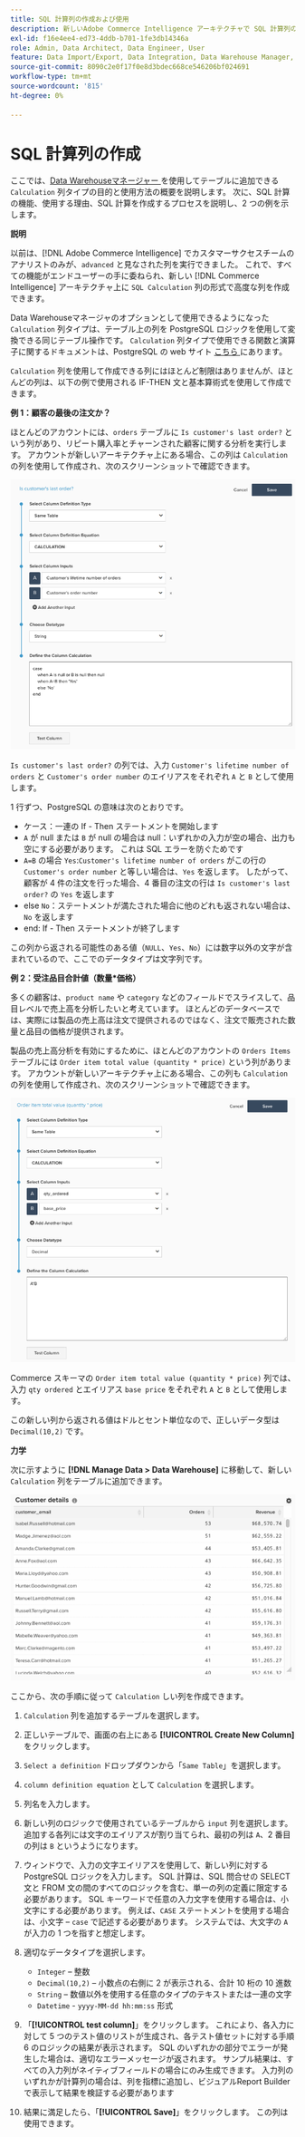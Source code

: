 ```yaml
---
title: SQL 計算列の作成および使用
description: 新しいAdobe Commerce Intelligence アーキテクチャで SQL 計算列の形式で詳細列を作成する方法を説明します。
exl-id: f16e4ee4-ed73-4ddb-b701-1fe3db14346a
role: Admin, Data Architect, Data Engineer, User
feature: Data Import/Export, Data Integration, Data Warehouse Manager, SQL Report Builder, Commerce Tables
source-git-commit: 8090c2e0f17f0e8d3bdec668ce546206bf024691
workflow-type: tm+mt
source-wordcount: '815'
ht-degree: 0%

---
```


# SQL 計算列の作成

ここでは、[Data Warehouseマネージャー ](../data-warehouse-mgr/tour-dwm.md) を使用してテーブルに追加できる `Calculation` 列タイプの目的と使用方法の概要を説明します。 次に、SQL 計算の機能、使用する理由、SQL 計算を作成するプロセスを説明し、2 つの例を示します。

**説明**

以前は、[!DNL Adobe Commerce Intelligence] でカスタマーサクセスチームのアナリストのみが、`advanced` と見なされた列を実行できました。 これで、すべての機能がエンドユーザーの手に委ねられ、新しい [!DNL Commerce Intelligence] アーキテクチャ上に `SQL Calculation` 列の形式で高度な列を作成できます。

Data Warehouseマネージャのオプションとして使用できるようになった `Calculation` 列タイプは、テーブル上の列を PostgreSQL ロジックを使用して変換できる同じテーブル操作です。 `Calculation` 列タイプで使用できる関数と演算子に関するドキュメントは、PostgreSQL の web サイト [ こちら ](https://www.postgresql.org/docs/9.6/functions.html) にあります。

`Calculation` 列を使用して作成できる列にはほとんど制限はありませんが、ほとんどの列は、以下の例で使用される IF-THEN 文と基本算術式を使用して作成できます。

**例 1：顧客の最後の注文か？**

ほとんどのアカウントには、`orders` テーブルに `Is customer's last order?` という列があり、リピート購入率とチャーンされた顧客に関する分析を実行します。 アカウントが新しいアーキテクチャ上にある場合、この列は `Calculation` の列を使用して作成され、次のスクリーンショットで確認できます。

![](../../assets/Is_customer_s_last_order.png)

`Is customer's last order?` の列では、入力 `Customer's lifetime number of orders` と `Customer's order number` のエイリアスをそれぞれ `A` と `B` として使用します。

1 行ずつ、PostgreSQL の意味は次のとおりです。

* ケース：一連の If - Then ステートメントを開始します
* `A` が null または `B` が null の場合は null：いずれかの入力が空の場合、出力も空にする必要があります。 これは SQL エラーを防ぐためです
* `A=B` の場合 `Yes`:`Customer's lifetime number of orders` がこの行の `Customer's order number` と等しい場合は、`Yes` を返します。 したがって、顧客が 4 件の注文を行った場合、4 番目の注文の行は `Is customer's last order?` の `Yes` を返します
* else `No`：ステートメントが満たされた場合に他のどれも返されない場合は、`No` を返します
* end: If - Then ステートメントが終了します

この列から返される可能性のある値（`NULL`、`Yes`、`No`）には数字以外の文字が含まれているので、ここでのデータタイプは文字列です。

**例 2：受注品目合計値（数量*価格）**

多くの顧客は、`product name` や `category` などのフィールドでスライスして、品目レベルで売上高を分析したいと考えています。 ほとんどのデータベースでは、実際には製品の売上高は注文で提供されるのではなく、注文で販売された数量と品目の価格が提供されます。

製品の売上高分析を有効にするために、ほとんどのアカウントの `Orders Items` テーブルには `Order item total value (quantity * price)` という列があります。 アカウントが新しいアーキテクチャ上にある場合、この列も `Calculation` の列を使用して作成され、次のスクリーンショットで確認できます。

![](../../assets/Order_item_total_value.png)

Commerce スキーマの `Order item total value (quantity * price)` 列では、入力 `qty ordered` とエイリアス `base price` をそれぞれ `A` と `B` として使用します。

この新しい列から返される値はドルとセント単位なので、正しいデータ型は `Decimal(10,2)` です。

**力学**

次に示すように **[!DNL Manage Data > Data Warehouse]** に移動して、新しい `Calculation` 列をテーブルに追加できます。

![](../../assets/blobid2.png)

ここから、次の手順に従って `Calculation` しい列を作成できます。

1. `Calculation` 列を追加するテーブルを選択します。
1. 正しいテーブルで、画面の右上にある **[!UICONTROL Create New Column]** をクリックします。
1. `Select a definition` ドロップダウンから「`Same Table`」を選択します。
1. `column definition equation` として `Calculation` を選択します。
1. 列名を入力します。
1. 新しい列のロジックで使用されているテーブルから `input` 列を選択します。 追加する各列には文字のエイリアスが割り当てられ、最初の列は `A`、2 番目の列は `B` というようになります。
1. ウィンドウで、入力の文字エイリアスを使用して、新しい列に対する PostgreSQL ロジックを入力します。 SQL 計算は、SQL 問合せの SELECT 文と FROM 文の間のすべてのロジックを含む、単一の列の定義に限定する必要があります。 SQL キーワードで任意の入力文字を使用する場合は、小文字にする必要があります。 例えば、`CASE` ステートメントを使用する場合は、小文字 – `case` で記述する必要があります。 システムでは、大文字の `A` が入力の 1 つを指すと想定します。
1. 適切なデータタイプを選択します。
   * `Integer` – 整数
   * `Decimal(10,2)` – 小数点の右側に 2 が表示される、合計 10 桁の 10 進数
   * `String` – 数値以外を使用する任意のタイプのテキストまたは一連の文字
   * `Datetime` - `yyyy-MM-dd hh:mm:ss` 形式

1. 「**[!UICONTROL test column]**」をクリックします。 これにより、各入力に対して 5 つのテスト値のリストが生成され、各テスト値セットに対する手順 6 のロジックの結果が表示されます。 SQL のいずれかの部分でエラーが発生した場合は、適切なエラーメッセージが返されます。 サンプル結果は、すべての入力列がネイティブフィールドの場合にのみ生成できます。 入力列のいずれかが計算列の場合は、列を指標に追加し、ビジュアルReport Builderで表示して結果を検証する必要があります

1. 結果に満足したら、「**[!UICONTROL Save]**」をクリックします。 この列は使用できます。
